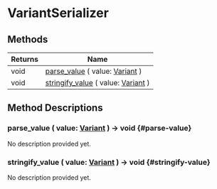# VariantSerializer
    




## Methods

| Returns | Name                                                                                                                     |
| ------- | ------------------------------------------------------------------------------------------------------------------------ |
| void    | [parse_value](#parse-value) ( value: [Variant](https://docs.godotengine.org/de/4.x/classes/class_variant.html) )         |
| void    | [stringify_value](#stringify-value) ( value: [Variant](https://docs.godotengine.org/de/4.x/classes/class_variant.html) ) |



## Method Descriptions

### parse_value ( value: [Variant](https://docs.godotengine.org/de/4.x/classes/class_variant.html) ) -> void {#parse-value}

No description provided yet.

### stringify_value ( value: [Variant](https://docs.godotengine.org/de/4.x/classes/class_variant.html) ) -> void {#stringify-value}

No description provided yet.
